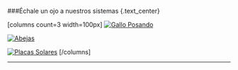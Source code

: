 
<!--
####En permacultura, a la hora de iniciar y mantener un proyecto se nos insiste en que nuestra misión principal es la de observar y diseñar. Eso está muy bien pero, {.text_center}

###¿qué observamos? y ¿qué diseñamos?  {.text_center}

####La respuesta es sistemas {.text_center}

---
-->


###Échale un ojo a nuestros sistemas {.text_center}

[columns count=3 width=100px]
[![Gallo Posando](/images/backgrounds/gallo_posando.jpg)](/sistemas/gallinas)

[![Abejas](/images/abejas/abejas_en_cuadro.jpg)](/sistemas/apicultura)

[![Placas Solares](/images/backgrounds/placas_solares.jpg)](/sistemas/fotovoltaico)
[/columns]


---

